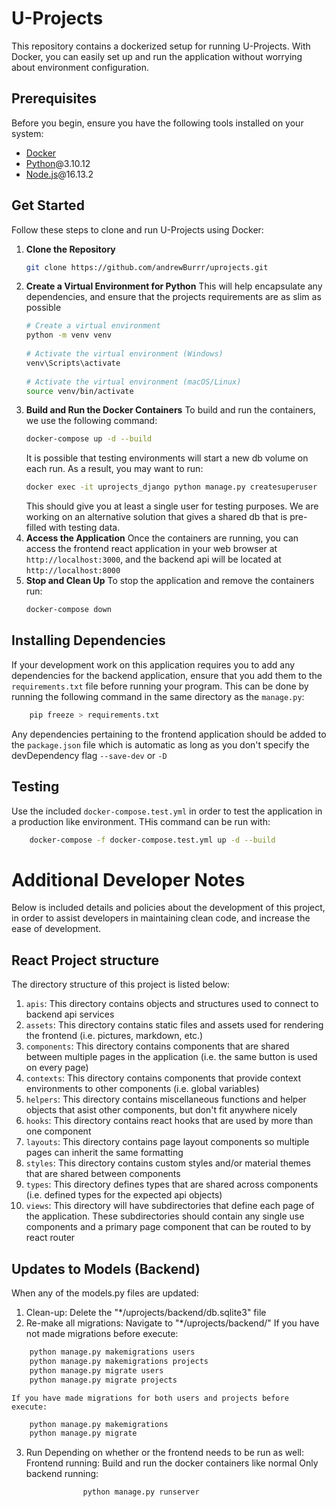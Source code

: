 # U-Projects
This repository contains a dockerized setup for running U-Projects. With Docker, you can easily set up and run the application without worrying about environment configuration.
## Prerequisites
Before you begin, ensure you have the following tools installed on your system:
- [Docker](https://docker.com/get-started)
- [Python](https://python.org/downloads)@3.10.12
- [Node.js](https://nodejs.org/)@16.13.2
## Get Started
Follow these steps to clone and run U-Projects using Docker:
1. **Clone the Repository**
    ```bash
    git clone https://github.com/andrewBurrr/uprojects.git
    ```
2. **Create a Virtual Environment for Python**
   This will help encapsulate any dependencies, and ensure that the projects requirements are as slim as possible
    ```bash
    # Create a virtual environment
    python -m venv venv
        
    # Activate the virtual environment (Windows)
    venv\Scripts\activate
       
    # Activate the virtual environment (macOS/Linux)
    source venv/bin/activate  
    ```
3. **Build and Run the Docker Containers**
    To build and run the containers, we use the following command:
    ```bash
    docker-compose up -d --build
    ```
    It is possible that testing environments will start a new db volume on each run. As a result, you may want to run:
    ```bash
    docker exec -it uprojects_django python manage.py createsuperuser
    ```
    This should give you at least a single user for testing purposes. We are working on an alternative solution that gives a shared db that is pre-filled with testing data.
4. **Access the Application**
    Once the containers are running, you can access the frontend react application in your web browser at `http://localhost:3000`, and the backend api will be located at `http://localhost:8000`
5. **Stop and Clean Up**
    To stop the application and remove the containers run:
    ```bash
    docker-compose down
    ```
## Installing Dependencies
If your development work on this application requires you to add any dependencies for the backend application, ensure that you add them to the ```requirements.txt``` file before running your program. This can be done by running the following command in the same directory as the ```manage.py```:
```bash
    pip freeze > requirements.txt
```
Any dependencies pertaining to the frontend application should be added to the ```package.json``` file which is automatic as long as you don't specify the devDependency flag ```--save-dev``` or ```-D```

## Testing
Use the included `docker-compose.test.yml` in order to test the application in a production like environment. THis command can be run with:
```bash
    docker-compose -f docker-compose.test.yml up -d --build
```
# Additional Developer Notes
Below is included details and policies about the development of this project, in order to assist developers in maintaining clean code, and increase the ease of development.
## React Project structure
The directory structure of this project is listed below:
1. `apis`:
    This directory contains objects and structures used to connect to backend api services
2. `assets`:
    This directory contains static files and assets used for rendering the frontend (i.e. pictures, markdown, etc.)
3. `components`:
    This directory contains components that are shared between multiple pages in the application (i.e. the same button is used on every page)
4. `contexts`:
    This directory contains components that provide context environments to other components (i.e. global variables)
5. `helpers`:
    This directory contains miscellaneous functions and helper objects that asist other components, but don't fit anywhere nicely
6. `hooks`:
    This directory contains react hooks that are used by more than one component
7. `layouts`:
    This directory contains page layout components so multiple pages can inherit the same formatting
8. `styles`:
    This directory contains custom styles and/or material themes that are shared between components
9. `types`:
    This directory defines types that are shared across components (i.e. defined types for the expected api objects)
10. `views`:
    This directory will have subdirectories that define each page of the application. These subdirectories should contain any single use components and a primary page component that can be routed to by react router
## Updates to Models (Backend)
When any of the models.py files are updated:
1. Clean-up:
    Delete the "*/uprojects/backend/db.sqlite3" file
2. Re-make all migrations:
    Navigate to "*/uprojects/backend/"
    If you have not made migrations before execute:
```bash
    python manage.py makemigrations users
    python manage.py makemigrations projects
    python manage.py migrate users
    python manage.py migrate projects
```
    If you have made migrations for both users and projects before execute:
```bash
    python manage.py makemigrations
    python manage.py migrate
```
3. Run
    Depending on whether or the frontend needs to be run as well:
        Frontend running:
            Build and run the docker containers like normal
        Only backend running:
```bash
                python manage.py runserver
```